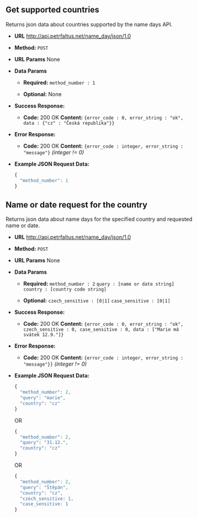 **Get supported countries**
----
Returns json data about countries supported by the name days API.

* **URL**
  http://api.petrfaltus.net/name_day/json/1.0

* **Method:**
  `POST`

* **URL Params**
  None

* **Data Params**
  * **Required:**
    `method_number : 1`

  * **Optional:**
    None

* **Success Response:**
  * **Code:** 200 OK
    **Content:** `{error_code : 0, error_string : "ok", data : {"cz" : "Česká republika"}}`

* **Error Response:**
  * **Code:** 200 OK
    **Content:** `{error_code : integer, error_string : "message"}` *(integer != 0)*

* **Example JSON Request Data:**
  ```javascript
  {
    "method_number": 1
  }
  ```

**Name or date request for the country**
----
Returns json data about name days for the specified country and requested name or date.

* **URL**
  http://api.petrfaltus.net/name_day/json/1.0

* **Method:**
  `POST`

* **URL Params**
  None

* **Data Params**
  * **Required:**
    `method_number : 2`
    `query : [name or date string]`
    `country : [country code string]`

  * **Optional:**
    `czech_sensitive : [0|1]`
    `case_sensitive : [0|1]`

* **Success Response:**
  * **Code:** 200 OK
    **Content:** `{error_code : 0, error_string : "ok", czech_sensitive : 0, case_sensitive : 0, data : ["Marie má svátek 12.9."]}`

* **Error Response:**
  * **Code:** 200 OK
    **Content:** `{error_code : integer, error_string : "message"}}` *(integer != 0)*

* **Example JSON Request Data:**
  ```javascript
  {
    "method_number": 2,
    "query": "marie",
    "country": "cz"
  }
  ```
  OR
  ```javascript
  {
    "method_number": 2,
    "query": "31.12.",
    "country": "cz"
  }
  ```
  OR
  ```javascript
  {
    "method_number": 2,
    "query": "Štěpán",
    "country": "cz",
    "czech_sensitive: 1,
    "case_sensitive: 1
  }
  ```
